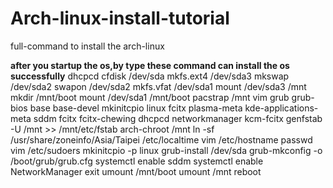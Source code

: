 # Arch-linux-install-tutorial
full-command to install the arch-linux 

__after you startup the os,by type these command can install the os successfully__ 
dhcpcd
cfdisk /dev/sda
mkfs.ext4 /dev/sda3
mkswap /dev/sda2
swapon /dev/sda2
mkfs.vfat /dev/sda1
mount /dev/sda3 /mnt
mkdir /mnt/boot
mount /dev/sda1 /mnt/boot
pacstrap /mnt vim grub grub-bios base base-devel mkinitcpio linux fcitx plasma-meta kde-applications-meta sddm fcitx fcitx-chewing dhcpcd networkmanager kcm-fcitx
genfstab -U /mnt >> /mnt/etc/fstab
arch-chroot /mnt
ln -sf /usr/share/zoneinfo/Asia/Taipei /etc/localtime
vim /etc/hostname
passwd
vim /etc/sudoers
mkinitcpio -p linux
grub-install /dev/sda
grub-mkconfig -o /boot/grub/grub.cfg
systemctl enable sddm
systemctl enable NetworkManager
exit
umount /mnt/boot
umount /mnt
reboot
